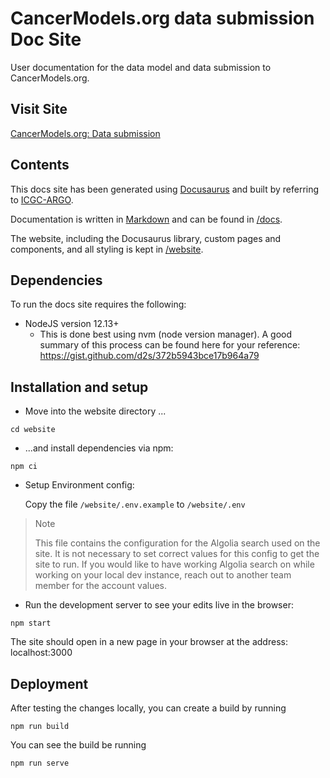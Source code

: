 # CancerModels.org data submission Doc Site

User documentation for the data model and data submission to CancerModels.org.

## Visit Site

[CancerModels.org: Data submission](https://www.cancermodels.org/validation/)

## Contents

This docs site has been generated using [Docusaurus](https://docusaurus.io/) and built by referring to [ICGC-ARGO](https://github.com/icgc-argo/argo-docs).

Documentation is written in [Markdown](https://github.com/adam-p/markdown-here/wiki/Markdown-Cheatsheet) and can be found in [/docs](docs).

The website, including the Docusaurus library, custom pages and components, and all styling is kept in [/website](website).

## Dependencies

To run the docs site requires the following:

- NodeJS version 12.13+
  - This is done best using nvm (node version manager). A good summary of this process can be found here for your reference: https://gist.github.com/d2s/372b5943bce17b964a79

## Installation and setup

- Move into the website directory ...

`cd website`

- ...and install dependencies via npm:

`npm ci`

- Setup Environment config:

    Copy the file `/website/.env.example` to `/website/.env`

> Note
> 
> This file contains the configuration for the Algolia search used on the site. It is not necessary to set correct values for this config to get the site to run. If you would like to have working Algolia search on while working on your local dev instance, reach out to another team member for the account values.



- Run the development server to see your edits live in the browser:

`npm start`

The site should open in a new page in your browser at the address: localhost:3000


## Deployment

After testing the changes locally, you can create a build by running 

`npm run build`

You can see the build be running

`npm run serve`

